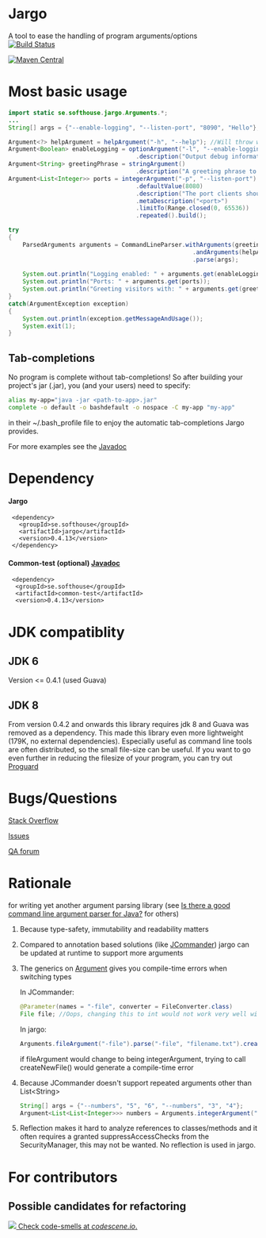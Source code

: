 # Jargo
A tool to ease the handling of program arguments/options  
[![Build Status](https://travis-ci.org/jontejj/jargo.png)](https://travis-ci.org/jontejj/jargo)

[![Maven Central](https://maven-badges.herokuapp.com/maven-central/se.softhouse/jargo/badge.svg?style=plastic)](https://maven-badges.herokuapp.com/maven-central/se.softhouse/jargo)

# Most basic usage
```java
import static se.softhouse.jargo.Arguments.*;
...
String[] args = {"--enable-logging", "--listen-port", "8090", "Hello"};

Argument<?> helpArgument = helpArgument("-h", "--help"); //Will throw when -h is encountered
Argument<Boolean> enableLogging = optionArgument("-l", "--enable-logging")
									.description("Output debug information to standard out").build();
Argument<String> greetingPhrase = stringArgument()
									.description("A greeting phrase to greet new connections with").build();
Argument<List<Integer>> ports = integerArgument("-p", "--listen-port")
									.defaultValue(8080)
									.description("The port clients should connect to.")
									.metaDescription("<port>")
									.limitTo(Range.closed(0, 65536))
									.repeated().build();

try
{
	ParsedArguments arguments = CommandLineParser.withArguments(greetingPhrase, enableLogging, ports)
													.andArguments(helpArgument)
													.parse(args);
													
	System.out.println("Logging enabled: " + arguments.get(enableLogging));
	System.out.println("Ports: " + arguments.get(ports));
	System.out.println("Greeting visitors with: " + arguments.get(greetingPhrase));
}
catch(ArgumentException exception)
{
	System.out.println(exception.getMessageAndUsage());
	System.exit(1);
}
```
## Tab-completions
No program is complete without tab-completions! So after building your project's jar (<path-to-app>.jar), you (and your users) need to specify:
```bash
alias my-app="java -jar <path-to-app>.jar"
complete -o default -o bashdefault -o nospace -C my-app "my-app"
```
in their ~/.bash_profile file to enjoy the automatic tab-completions Jargo provides.

For more examples see the [Javadoc](http://jontejj.github.io/jargo/javadoc/jargo/)

# Dependency
#### Jargo
     <dependency>
       <groupId>se.softhouse</groupId>
       <artifactId>jargo</artifactId>
       <version>0.4.13</version>
     </dependency>
  
#### Common-test (optional) [Javadoc](http://jontejj.github.io/jargo/javadoc/common-test/)
     <dependency>
      <groupId>se.softhouse</groupId>
      <artifactId>common-test</artifactId>
      <version>0.4.13</version>
  </dependency>
  
# JDK compatiblity
## JDK 6
Version <= 0.4.1 (used Guava)
## JDK 8
From version 0.4.2 and onwards this library requires jdk 8 and Guava was removed as a dependency. This made this library even more lightweight (179K, no external dependencies). Especially useful as command line tools are often distributed, so the small file-size can be useful. If you want to go even further in reducing the filesize of your program, you can try out [Proguard](https://www.guardsquare.com/en/proguard)


# Bugs/Questions
[Stack Overflow](https://stackoverflow.com/tags/jargo)

[Issues](https://github.com/jontejj/jargo/issues)  

[QA forum](https://groups.google.com/forum/?fromgroups=&hl=en#!forum/jargo)

# Rationale
 for writing yet another argument parsing library (see [Is there a good command line argument parser for Java?](http://stackoverflow.com/a/7829772) for others)

1. Because type-safety, immutability and readability matters

2. Compared to annotation based solutions (like [JCommander](http://www.jcommander.org)) jargo can be updated at runtime to support more arguments

3. The generics on [Argument](http://softhouse.github.com/jargo/javadoc/jargo/se/softhouse/jargo/Argument.html) gives you compile-time errors when switching types

    In JCommander:  
    ```java
    @Parameter(names = "-file", converter = FileConverter.class)  
    File file; //Oops, changing this to int would not work very well with FileConverter
    ```

    In jargo:  
    ```java
    Arguments.fileArgument("-file").parse("-file", "filename.txt").createNewFile();
    ```

    if fileArgument would change to being integerArgument, trying to call createNewFile() would generate a compile-time error

4. Because JCommander doesn't support repeated arguments other than List&lt;String&gt;
    ```java
    String[] args = {"--numbers", "5", "6", "--numbers", "3", "4"};  
    Argument<List<List<Integer>>> numbers = Arguments.integerArgument("--numbers").arity(2).repeated().build();
    ```

5. Reflection makes it hard to analyze references to classes/methods and it
    often requires a granted suppressAccessChecks from the SecurityManager, this may not be wanted. No reflection is used in jargo.

# For contributors

## Possible candidates for refactoring
[![](https://codescene.io/projects/3636/status.svg) Check code-smells at *codescene.io*.](https://codescene.io/projects/3636/jobs/latest-successful/results)
